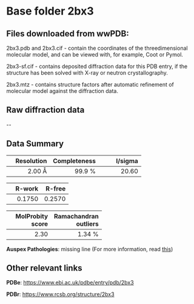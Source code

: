 # Base folder 2bx3

## Files downloaded from wwPDB:

2bx3.pdb and 2bx3.cif - contain the coordinates of the threedimensional molecular model, and can be viewed with, for example, Coot or Pymol.

2bx3-sf.cif - contains deposited diffraction data for this PDB entry, if the structure has been solved with X-ray or neutron crystallography.

2bx3.mtz - contains structure factors after automatic refinement of molecular model against the diffraction data.

## Raw diffraction data

--<br> 

## Data Summary
|   | Resolution | Completeness| I/sigma |
|---|-------------:|----------------:|--------------:|
|   |2.00 Å|99.9  %|<img width=50/>20.60|

|   | **R-work**| **R-free**   
|---|-------------:|----------------:|           
||  0.1750|  0.2570|

|   |**MolProbity<br>score**| **Ramachandran<br>outliers** 
|---|-------------:|----------------:|
||  2.30|  1.34 %|

**Auspex Pathologies**: missing line (For more information, read [this](https://github.com/thorn-lab/coronavirus_structural_task_force/blob/master/pdb/3c_like_proteinase/SARS-CoV/2bx3/validation/auspex/2bx3_auspex_comments.txt))

 



## Other relevant links 
**PDBe**:  https://www.ebi.ac.uk/pdbe/entry/pdb/2bx3
 
**PDBr**: https://www.rcsb.org/structure/2bx3 

